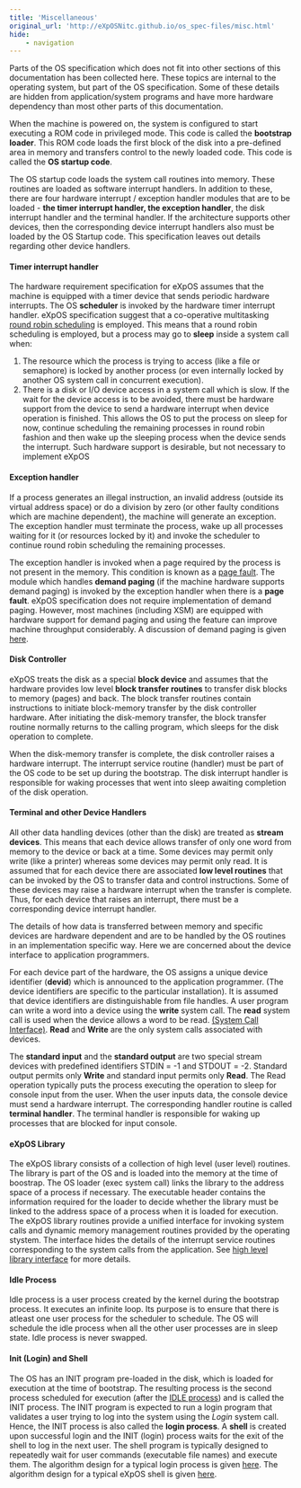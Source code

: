 ```yaml
---
title: 'Miscellaneous'
original_url: 'http://eXpOSNitc.github.io/os_spec-files/misc.html'
hide: 
    - navigation
---
```


Parts of the OS specification which does not fit into other sections of this documentation has been collected here. These topics are internal to the operating system, but part of the OS specification. Some of these details are hidden from application/system programs and have more hardware dependency than most other parts of this documentation.

When the machine is powered on, the system is configured to start executing a ROM code in privileged mode. This code is called the **bootstrap loader**. This ROM code loads the first block of the disk into a pre-defined area in memory and transfers control to the newly loaded code. This code is called the **OS startup code**.

The OS startup code loads the system call routines into memory. These routines are loaded as software interrupt handlers. In addition to these, there are four hardware interrupt / exception handler modules that are to be loaded - **the timer interrupt handler, the exception handler**, the disk interrupt handler and the terminal handler. If the architecture supports other devices, then the corresponding device interrupt handlers also must be loaded by the OS Startup code. This specification leaves out details regarding other device handlers.

#### Timer interrupt handler

The hardware requirement specification for eXpOS assumes that the machine is equipped with a timer device that sends periodic hardware interrupts. The OS **scheduler** is invoked by the hardware timer interrupt handler. eXpOS specification suggest that a co-operative multitasking [round robin scheduling](http://en.wikipedia.org/wiki/Round-robin_scheduling) is employed. This means that a round robin scheduling is employed, but a process may go to **sleep** inside a system call when:


1. The resource which the process is trying to access (like a file or semaphore) is locked by another process (or even internally locked by another OS system call in concurrent execution).
2. There is a disk or I/O device access in a system call which is slow. If the wait for the device access is to be avoided, there must be hardware support from the device to send a hardware interrupt when device operation is finished. This allows the OS to put the process on sleep for now, continue scheduling the remaining processes in round robin fashion and then wake up the sleeping process when the device sends the interrupt. Such hardware support is desirable, but not necessary to implement eXpOS


#### Exception handler

If a process generates an illegal instruction, an invalid address (outside its virtual address space) or do a division by zero (or other faulty conditions which are machine dependent), the machine will generate an exception. The exception handler must terminate the process, wake up all processes waiting for it (or resources locked by it) and invoke the scheduler to continue round robin scheduling the remaining processes.


The exception handler is invoked when a page required by the process is not present in the memory. This condition is known as a [page fault](http://en.wikipedia.org/wiki/Page_fault). The module which handles **demand paging** (if the machine hardware supports demand paging) is invoked by the exception handler when there is a **page fault**. eXpOS specification does not require implementation of demand paging. However, most machines (including XSM) are equipped with hardware support for demand paging and using the feature can improve machine throughput considerably. A discussion of demand paging is given [here](http://en.wikipedia.org/wiki/Demand_paging).


#### Disk Controller

eXpOS treats the disk as a special **block device** and assumes that the hardware provides low level **block transfer routines** to transfer disk blocks to memory (pages) and back. The block transfer routines contain instructions to initiate block-memory transfer by the disk controller hardware. After initiating the disk-memory transfer, the block transfer routine normally returns to the calling program, which sleeps for the disk operation to complete. 


When the disk-memory transfer is complete, the disk controller raises a hardware interrupt. The interrupt service routine (handler) must be part of the OS code to be set up during the bootstrap. The disk interrupt handler is responsible for waking processes that went into sleep awaiting completion of the disk operation. 


#### Terminal and other Device Handlers

All other data handling devices (other than the disk) are treated as **stream devices**. This means that each device allows transfer of only one word from memory to the device or back at a time. Some devices may permit only write (like a printer) whereas some devices may permit only read. It is assumed that for each device there are associated **low level routines** that can be invoked by the OS to transfer data and control instructions. Some of these devices may raise a hardware interrupt when the transfer is complete. Thus, for each device that raises an interrupt, there must be a corresponding device interrupt handler. 


The details of how data is transferred between memory and specific devices are hardware dependent and are to be handled by the OS routines in an implementation specific way. Here we are concerned about the device interface to application programmers. 


For each device part of the hardware, the OS assigns a unique device identifier (**devid**) which is announced to the application programmer. (The device identifiers are specific to the particular installation). It is assumed that device identifiers are distinguishable from file handles. A user program can write a word into a device using the **write** system call. The **read** system call is used when the device allows a word to be read. [(System Call Interface)](systemcallinterface.md). **Read** and **Write** are the only system calls associated with devices. 


 
 The **standard input** and the **standard output** are two special stream devices with predefined identifiers STDIN = -1 and STDOUT = -2. Standard output permits only **Write** and standard input permits only **Read**. The Read operation typically puts the process executing the operation to sleep for console input from the user. When the user inputs data, the console device must send a hardware interrupt. The corresponding handler routine is called **terminal handler**. The terminal handler is responsible for waking up processes that are blocked for input console. 


#### eXpOS Library

The eXpOS library consists of a collection of high level (user level) routines. The library is part of the OS and is loaded into the memory at the time of boostrap. The OS loader (exec system call) links the library to the address space of a process if necessary. The executable header contains the information required for the loader to decide whether the library must be linked to the address space of a process when it is loaded for execution. The eXpOS library routines provide a unified interface for invoking system calls and dynamic memory management routines provided by the operating stystem. The interface hides the details of the interrupt service routines corresponding to the system calls from the application. See [high level library interface](dynamicmemoryroutines.md) for more details.


#### Idle Process

Idle process is a user process created by the kernel during the bootstrap process. It executes an infinite loop. Its purpose is to ensure that there is atleast one user process for the scheduler to schedule. The OS will schedule the idle process when all the other user processes are in sleep state. Idle process is never swapped.



#### Init (Login) and Shell

The OS has an INIT program pre-loaded in the disk, which is loaded for execution at the time of bootstrap. The resulting process is the second process scheduled for execution (after the [IDLE process](../os-design/misc.md#idle)) and is called the INIT process. The INIT program is expected to run a login program that validates a user trying to log into the system using the *Login* system call. Hence, the INIT process is also called the **login process**. A **shell** is created upon successful login and the INIT (login) process waits for the exit of the shell to log in the next user. The shell program is typically designed to repeatedly wait for user commands (executable file names) and execute them. The algorithm design for a typical login process is given [here](../os-design/misc.md#login). The algorithm design for a typical eXpOS shell is given [here](../os-design/misc.md#shell).